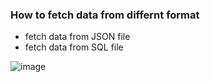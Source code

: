 ### How  to fetch data from differnt format

- fetch data from JSON file
- fetch data from SQL file

![image](https://github.com/user-attachments/assets/efc65901-57e0-48d0-8fad-83065f1661fd)


